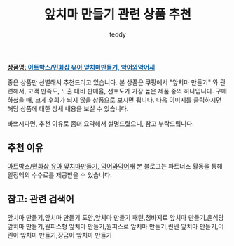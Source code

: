 ﻿---
layout: post
title:  "앞치마 만들기 관련 상품 추천"
author: teddy
categories: [ 가구/인테리어 ]
tags: [앞치마 만들기,앞치마 만들기 도안,앞치마 만들기 패턴,청바지로 앞치마 만들기,윤식당 앞치마 만들기,원피스형 앞치마 만들기,원피스로 앞치마 만들기,린넨 앞치마 만들기,어린이 앞치마 만들기,장금이 앞치마 만들기]
image: https://static.coupangcdn.com/image/vendor_inventory/35cb/025bd7acfb821a5100cc740046252118dff725259eff23924af16bf7807b.jpg 
description: "쿠팡에서 앞치마 만들기 관련 상품으로 가장 고객 선호도가 높은 제품 중 하나입니다."
---

<a href="https://link.coupang.com/re/AFFSDP?lptag=AF0800604&pageKey=267256395&itemId=837871259&vendorItemId=74002986427&traceid=V0-153-2055e2b72f70bfc5"><b>상품명: <font color='#01579B'>아트박스/민화샵 유아 앞치마만들기, 악어와악어새</font></b></a>

좋은 상품만 선별해서 추천드리고 있습니다.
본 상품은 쿠팡에서 "앞치마 만들기" 와 관련해서, 고객 만족도, 노출 대비 판매율, 선호도가 가장 높은 제품 중의 하나입니다.
구매하셨을 때, 크게 후회가 되지 않을 상품으로 보시면 됩니다. 
다음 이미지를 클릭하시면 해당 상품에 대한 상세 내용을 보실 수 있습니다.

바쁘시다면, 추천 이유로 좀더 요약해서 설명드렸으니, 참고 부탁드립니다.

## 추천 이유 

<a href="https://link.coupang.com/re/AFFSDP?lptag=AF0800604&pageKey=267256395&itemId=837871259&vendorItemId=74002986427&traceid=V0-153-2055e2b72f70bfc5">아트박스/민화샵 유아 앞치마만들기, 악어와악어새</a>
본 블로그는 파트너스 활동을 통해 일정액의 수수료를 제공받을 수 있습니다.

## 참고: 관련 검색어    
앞치마 만들기,앞치마 만들기 도안,앞치마 만들기 패턴,청바지로 앞치마 만들기,윤식당 앞치마 만들기,원피스형 앞치마 만들기,원피스로 앞치마 만들기,린넨 앞치마 만들기,어린이 앞치마 만들기,장금이 앞치마 만들기